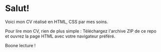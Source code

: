 # Salut!

Voici mon CV réalisé en HTML, CSS par mes soins.

Pour lire mon CV, rien de plus simple :
Téléchargez l'archive ZIP de ce repo et ouvrez la page HTML avec votre navigateur préféré.

Boone lecture !